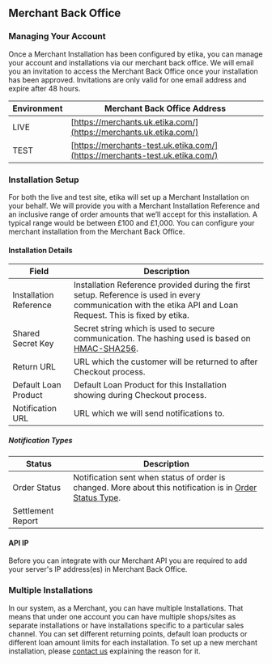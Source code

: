 ## Merchant Back Office

### Managing Your Account

Once a Merchant Installation has been configured by etika, you can manage
your account and installations via our merchant back office. We will email you
an invitation to access the Merchant Back Office once your installation has
been approved. Invitations are only valid for one email address and expire
after 48 hours.

Environment | Merchant Back Office Address
--- |---
LIVE | [https://merchants.uk.etika.com/](https://merchants.uk.etika.com/)
TEST | [https://merchants-test.uk.etika.com/](https://merchants-test.uk.etika.com/)

### Installation Setup

For both the live and test site, etika will set up a Merchant Installation
on your behalf. We will provide you with a Merchant Installation Reference and
an inclusive range of order amounts that we’ll accept for this installation.
A typical range would be between £100 and £1,000. You can configure your
merchant installation from the Merchant Back Office.

#### Installation Details

Field | Description
--- | ---
Installation Reference | Installation Reference provided during the first setup. Reference is used in every communication with the etika API and Loan Request. This is fixed by etika.
Shared Secret Key | Secret string which is used to secure communication. The hashing used is based on [HMAC-SHA256](http://en.wikipedia.org/wiki/Hash-based_message_authentication_code).
Return URL | URL which the customer will be returned to after Checkout process.
Default Loan Product | Default Loan Product for this Installation showing during Checkout process.
Notification URL | URL which we will send notifications to.

##### Notification Types

Status | Description
--- | ---
Order Status | Notification sent when status of order is changed. More about this notification is in [Order Status Type](#order-status-type).
Settlement Report |

#### API IP

Before you can integrate with our Merchant API you are required to add your
server's IP address(es) in Merchant Back Office.

### Multiple Installations

In our system, as a Merchant, you can have multiple Installations. That means
that under one account you can have multiple shops/sites as separate
installations or have installations specific to a particular sales channel. You
can set different returning points, default loan products or different loan
amount limits for each installation. To set up a new merchant installation,
please [contact us](#how-to-get-help) explaining the reason for it.
